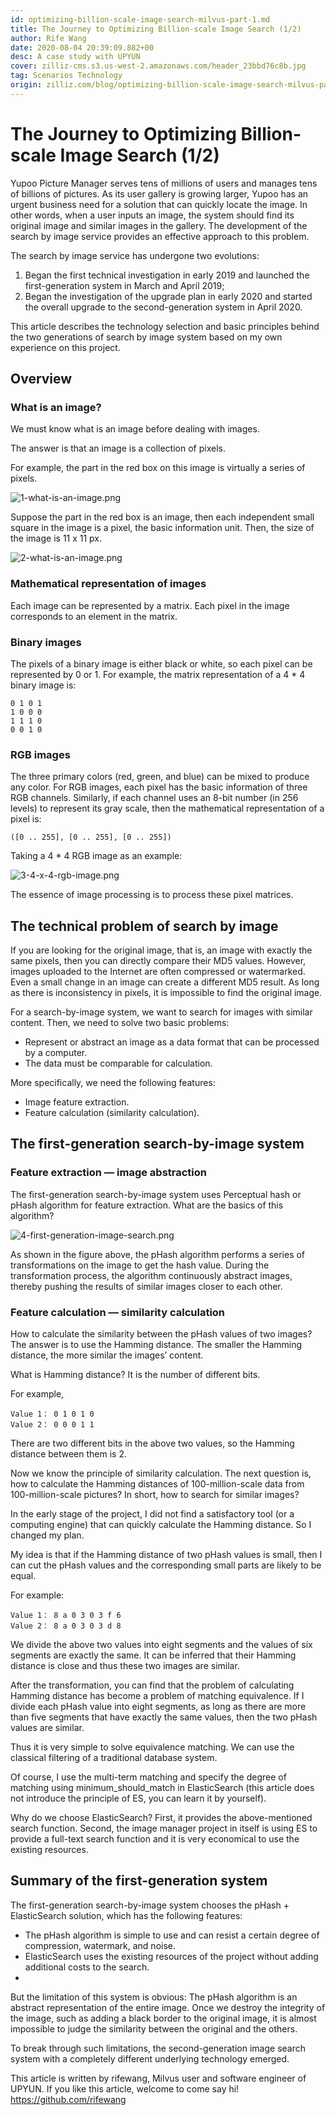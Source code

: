 ```yaml
---
id: optimizing-billion-scale-image-search-milvus-part-1.md
title: The Journey to Optimizing Billion-scale Image Search (1/2)
author: Rife Wang
date: 2020-08-04 20:39:09.882+00
desc: A case study with UPYUN
cover: zilliz-cms.s3.us-west-2.amazonaws.com/header_23bbd76c8b.jpg
tag: Scenarios Technology
origin: zilliz.com/blog/optimizing-billion-scale-image-search-milvus-part-1
---
```

  
# The Journey to Optimizing Billion-scale Image Search (1/2)
Yupoo Picture Manager serves tens of millions of users and manages tens of billions of pictures. As its user gallery is growing larger, Yupoo has an urgent business need for a solution that can quickly locate the image. In other words, when a user inputs an image, the system should find its original image and similar images in the gallery. The development of the search by image service provides an effective approach to this problem.

The search by image service has undergone two evolutions:

1. Began the first technical investigation in early 2019 and launched the first-generation system in March and April 2019;
2. Began the investigation of the upgrade plan in early 2020 and started the overall upgrade to the second-generation system in April 2020.

This article describes the technology selection and basic principles behind the two generations of search by image system based on my own experience on this project.

## Overview

### What is an image?

We must know what is an image before dealing with images.

The answer is that an image is a collection of pixels.

For example, the part in the red box on this image is virtually a series of pixels.

![1-what-is-an-image.png](https://zilliz-cms.s3.us-west-2.amazonaws.com/1_what_is_an_image_021e0280cc.png)

Suppose the part in the red box is an image, then each independent small square in the image is a pixel, the basic information unit. Then, the size of the image is 11 x 11 px.

![2-what-is-an-image.png](https://zilliz-cms.s3.us-west-2.amazonaws.com/2_what_is_an_image_602a91b4a0.png)

### Mathematical representation of images

Each image can be represented by a matrix. Each pixel in the image corresponds to an element in the matrix.

### Binary images

The pixels of a binary image is either black or white, so each pixel can be represented by 0 or 1.
For example, the matrix representation of a 4 * 4 binary image is:

    0 1 0 1
    1 0 0 0
    1 1 1 0
    0 0 1 0

### RGB images

The three primary colors (red, green, and blue) can be mixed to produce any color. For RGB images, each pixel has the basic information of three RGB channels. Similarly, if each channel uses an 8-bit number (in 256 levels) to represent its gray scale, then the mathematical representation of a pixel is:

    ([0 .. 255], [0 .. 255], [0 .. 255])

Taking a 4 * 4 RGB image as an example:

![3-4-x-4-rgb-image.png](https://zilliz-cms.s3.us-west-2.amazonaws.com/3_4_x_4_rgb_image_136cec77ce.png)

The essence of image processing is to process these pixel matrices.

## The technical problem of search by image

If you are looking for the original image, that is, an image with exactly the same pixels, then you can directly compare their MD5 values. However, images uploaded to the Internet are often compressed or watermarked. Even a small change in an image can create a different MD5 result. As long as there is inconsistency in pixels, it is impossible to find the original image.

For a search-by-image system, we want to search for images with similar content. Then, we need to solve two basic problems:

- Represent or abstract an image as a data format that can be processed by a computer.
- The data must be comparable for calculation.

More specifically, we need the following features:

- Image feature extraction.
- Feature calculation (similarity calculation).

## The first-generation search-by-image system

### Feature extraction — image abstraction

The first-generation search-by-image system uses Perceptual hash or pHash algorithm for feature extraction. What are the basics of this algorithm?

![4-first-generation-image-search.png](https://zilliz-cms.s3.us-west-2.amazonaws.com/4_first_generation_image_search_ffd7088158.png)

As shown in the figure above, the pHash algorithm performs a series of transformations on the image to get the hash value. During the transformation process, the algorithm continuously abstract images, thereby pushing the results of similar images closer to each other.

### Feature calculation — similarity calculation

How to calculate the similarity between the pHash values of two images? The answer is to use the Hamming distance. The smaller the Hamming distance, the more similar the images’ content.

What is Hamming distance? It is the number of different bits.

For example,

    Value 1： 0 1 0 1 0
    Value 2： 0 0 0 1 1

There are two different bits in the above two values, so the Hamming distance between them is 2.

Now we know the principle of similarity calculation. The next question is, how to calculate the Hamming distances of 100-million-scale data from 100-million-scale pictures? In short, how to search for similar images?

In the early stage of the project, I did not find a satisfactory tool (or a computing engine) that can quickly calculate the Hamming distance. So I changed my plan.

My idea is that if the Hamming distance of two pHash values is small, then I can cut the pHash values and the corresponding small parts are likely to be equal.

For example:

    Value 1： 8 a 0 3 0 3 f 6
    Value 2： 8 a 0 3 0 3 d 8

We divide the above two values into eight segments and the values of six segments are exactly the same. It can be inferred that their Hamming distance is close and thus these two images are similar.

After the transformation, you can find that the problem of calculating Hamming distance has become a problem of matching equivalence. If I divide each pHash value into eight segments, as long as there are more than five segments that have exactly the same values, then the two pHash values are similar.

Thus it is very simple to solve equivalence matching. We can use the classical filtering of a traditional database system.

Of course, I use the multi-term matching and specify the degree of matching using minimum_should_match in ElasticSearch (this article does not introduce the principle of ES, you can learn it by yourself).

Why do we choose ElasticSearch? First, it provides the above-mentioned search function. Second, the image manager project in itself is using ES to provide a full-text search function and it is very economical to use the existing resources.

## Summary of the first-generation system

The first-generation search-by-image system chooses the pHash + ElasticSearch solution, which has the following features:

- The pHash algorithm is simple to use and can resist a certain degree of compression, watermark, and noise.
- ElasticSearch uses the existing resources of the project without adding additional costs to the search.
- 
But the limitation of this system is obvious: The pHash algorithm is an abstract representation of the entire image. Once we destroy the integrity of the image, such as adding a black border to the original image, it is almost impossible to judge the similarity between the original and the others.

To break through such limitations, the second-generation image search system with a completely different underlying technology emerged.

This article is written by rifewang, Milvus user and software engineer of UPYUN. If you like this article, welcome to come say hi! https://github.com/rifewang

  